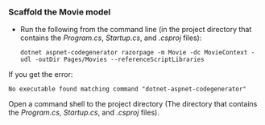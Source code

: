 <a name="scaffold"></a>

### Scaffold the Movie model

* Run the following from the command line (in the project directory that contains the *Program.cs*, *Startup.cs*, and *.csproj* files):

  ```console
  dotnet aspnet-codegenerator razorpage -m Movie -dc MovieContext -udl -outDir Pages/Movies --referenceScriptLibraries
  ```

If you get the error:

  ```
  No executable found matching command "dotnet-aspnet-codegenerator"
  ```

Open a command shell to the project directory (The directory that contains the *Program.cs*, *Startup.cs*, and *.csproj* files).
